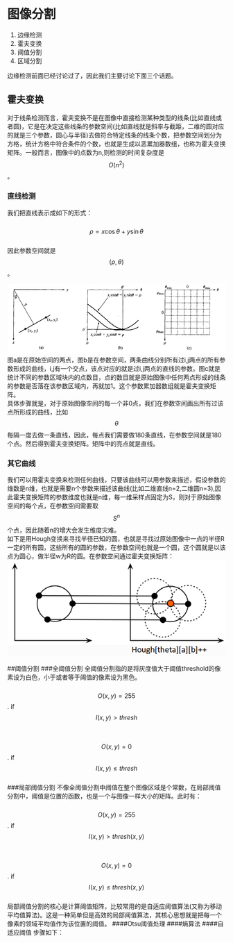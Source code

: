 # 图像分割

1. 边缘检测
2. 霍夫变换
3. 阈值分割
4. 区域分割

边缘检测前面已经讨论过了，因此我们主要讨论下面三个话题。

## 霍夫变换

对于线条检测而言，霍夫变换不是在图像中直接检测某种类型的线条\(比如直线或者圆\)，它是在决定这些线条的参数空间\(比如直线就是斜率与截距，二维的圆对应的就是三个参数，圆心与半径\)去做符合特定线条的线条个数，把参数空间划分为方格，统计方格中符合条件的个数，也就是生成以恶累加器数组，也称为霍夫变换矩阵。一般而言，图像中的点数为n,则检测的时间复杂度是$$O(n^2)$$。

### 直线检测

我们把直线表示成如下的形式：  
  $$\rho = x\cos\theta + y\sin \theta$$  
因此参数空间就是$$(\rho, \theta)$$。

![](/assets/Hough_trans.png)  
图a是在原始空间的两点，图b是在参数空间，两条曲线分别所有过i,j两点的所有参数形成的曲线，i,j有一个交点，该点对应的就是过i,j两点的直线的参数。图c就是统计不同的参数区域块内的点数目，点的数目就是原始图像中任何两点形成的线条的参数是否落在该参数区域内，再就加1。这个参数累加器数组就是霍夫变换矩阵。  
具体步骤就是，对于原始图像空间的每一个非0点，我们在参数空间画出所有过该点所形成的曲线，比如$$\theta$$每隔一度去做一条直线，因此，每点我们需要做180条直线，在参数空间就是180个点。然后得到霍夫变换矩阵。矩阵中的亮点就是直线。  

### 其它曲线

我们可以用霍夫变换来检测任何曲线，只要该曲线可以用参数来描述，假设参数的维数是n维，也就是需要n个参数来描述该曲线\(比如二维直线n=2,二维圆n=3\),因此霍夫变换矩阵的参数维度也就是n维，每一维采样点固定为S，则对于原始图像空间的每个点，在参数空间需要取$$S^n$$个点，因此随着n的增大会发生维度灾难。  
如下是用Hough变换来寻找半径已知的圆，也就是寻找过原始图像中一点的半径R一定的所有圆，这些所有的圆的参数，在参数空间也就是一个圆，这个圆就是以该点为圆心，做半径w为R的圆。在参数空间通过霍夫变换矩阵：     
![](/assets/Hough_Cycle.png)

##阈值分割
###全阈值分割
全阈值分割指的是将灰度值大于阈值threshold的像素设为白色，小于或者等于阈值的像素设为黑色。  
  $$O(x,y) = 255$$.  if  $$I(x,y) > thresh$$  
  $$O(x,y) = 0$$.  if  $$I(x,y) \le thresh$$  
###局部阈值分割
不像全阈值分割中阈值在整个图像区域是个常数，在局部阈值分割中，阈值是位置的函数，也是一个与图像一样大小的矩阵。此时有：   
  $$O(x,y) = 255$$.  if  $$I(x,y) > thresh(x,y)$$  
  $$O(x,y) = 0$$.  if  $$I(x,y) \le thresh(x,y)$$  
局部阈值分割的核心是计算阈值矩阵，比较常用的是自适应阈值算法(又称为移动平均值算法)。这是一种简单但是高效的局部阈值算法，其核心思想就是把每一个像素的领域平均值作为该位置的阈值。 
####Otsu阈值处理
####熵算法
####自适应阈值
步骤如下：  
 







